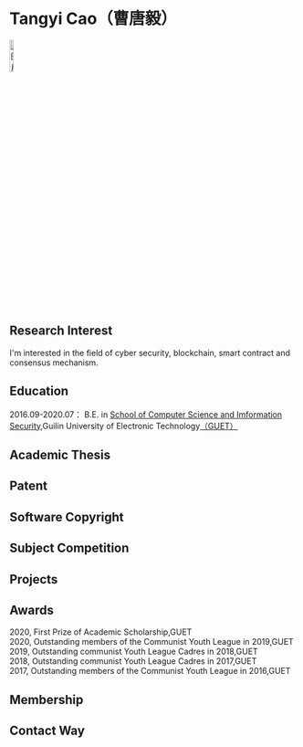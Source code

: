 # Tangyi Cao（曹唐毅）

<div align=left>
<img src="https://z3.ax1x.com/2021/04/23/cO2JKg.jpg" title="曹唐毅" alt="图片暂时无法显示" width = 12%/>
</div>

## Research Interest  
I'm interested in the field of cyber security, blockchain, smart contract and consensus mechanism.

## Education
2016.09-2020.07： B.E. in [School of Computer Science and Imformation Security](https://www.guet.edu.cn/dept3/xygk/xyjj.htm),Guilin University of Electronic Technology[（GUET）](https://www.guet.edu.cn)

## Academic Thesis

## Patent

## Software Copyright

## Subject Competition

## Projects

## Awards
2020, First Prize of Academic Scholarship,GUET  
2020, Outstanding members of the Communist Youth League in 2019,GUET  
2019, Outstanding communist Youth League Cadres in 2018,GUET  
2018, Outstanding communist Youth League Cadres in 2017,GUET  
2017, Outstanding members of the Communist Youth League in 2016,GUET  

## Membership

## Contact Way
